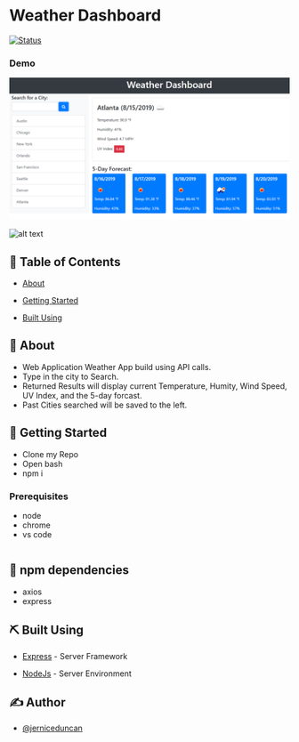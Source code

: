 # Weather Dashboard

[![Status](https://img.shields.io/badge/status-active-success.svg)]()

### Demo

![alt-text](https://github.com/jerniceduncan/Weather-App/blob/master/assets/images/06-Server-Side-APIs_02-Homework_Assets_06-server-side-apis-homework-demo.png)

![alt text](https://jerniceduncan.github.io/Weather-App/) 


## 📝 Table of Contents

- [About](#about)
- [Getting Started](#getting_started)

- [Built Using](#built_using)


## 🧐 About 
- Web Application Weather App build using API calls.
- Type in the city to Search.
- Returned Results will display current Temperature, Humity, Wind Speed, UV Index, and the 5-day forcast.
- Past Cities searched will be saved to the left.


## 🏁 Getting Started 

- Clone my Repo
- Open bash 
- npm i

### Prerequisites

- node
- chrome
- vs code
```

```
## 🎈 npm dependencies
- axios
- express
##

## ⛏️ Built Using 


- [Express](https://expressjs.com/) - Server Framework

- [NodeJs](https://nodejs.org/en/) - Server Environment

## ✍️ Author

- [@jerniceduncan](https://github.com/jerniceduncan)


